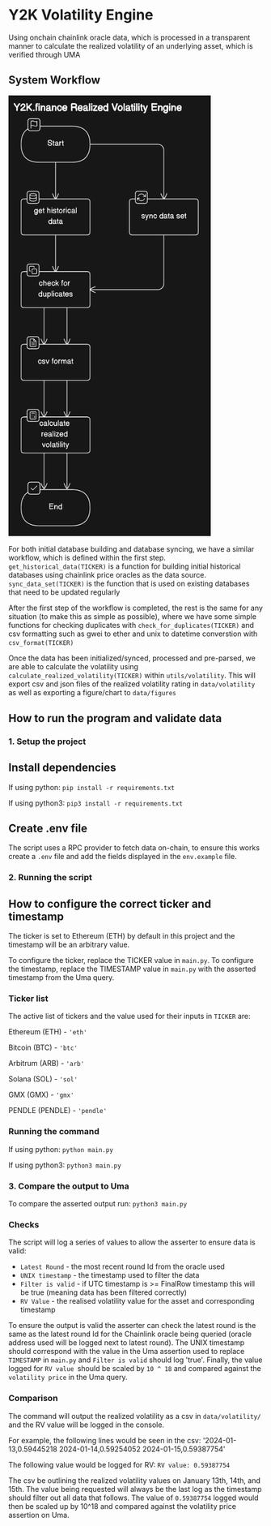 # Y2K Volatility Engine

Using onchain chainlink oracle data, which is processed in a transparent manner to calculate the realized volatility of an underlying asset, which is verified through UMA

## System Workflow

<img src="data/source/image.png" alt="Workflow diagram" width="400"/>

For both initial database building and database syncing, we have a similar workflow, which is defined within the first step. `get_historical_data(TICKER)` is a function for building initial historical databases using chainlink price oracles as the data source. `sync_data_set(TICKER)` is the function that is used on existing databases that need to be updated regularly

After the first step of the workflow is completed, the rest is the same for any situation (to make this as simple as possible), where we have some simple functions for checking duplicates with `check_for_duplicates(TICKER)` and csv formatting such as gwei to ether and unix to datetime converstion with `csv_format(TICKER)`

Once the data has been initialized/synced, processed and pre-parsed, we are able to calculate the volatility using `calculate_realized_volatility(TICKER)` within `utils/volatility`. This will export csv and json files of the realized volatility rating in `data/volatility` as well as exporting a figure/chart to `data/figures`

## How to run the program and validate data

### 1. Setup the project

## Install dependencies

If using python:
`pip install -r requirements.txt`

If using python3:
`pip3 install -r requirements.txt`

## Create .env file

The script uses a RPC provider to fetch data on-chain, to ensure this works create a `.env` file and add the fields displayed in the `env.example` file.

### 2. Running the script

## How to configure the correct ticker and timestamp

The ticker is set to Ethereum (ETH) by default in this project and the timestamp will be an arbitrary value.

To configure the ticker, replace the TICKER value in `main.py`. To configure the timestamp, replace the TIMESTAMP value in `main.py` with the asserted timestamp from the Uma query.

### Ticker list

The active list of tickers and the value used for their inputs in `TICKER` are:

Ethereum (ETH) - `'eth'`

Bitcoin (BTC) - `'btc'`

Arbitrum (ARB) - `'arb'`

Solana (SOL) - `'sol'`

GMX (GMX) - `'gmx'`

PENDLE (PENDLE) - `'pendle'`

### Running the command

If using python:
`python main.py`

If using python3:
`python3 main.py`

### 3. Compare the output to Uma

To compare the asserted output run:
`python3 main.py`

### Checks

The script will log a series of values to allow the asserter to ensure data is valid:

- `Latest Round` - the most recent round Id from the oracle used
- `UNIX timestamp` - the timestamp used to filter the data
- `Filter is valid` - if UTC timestamp is >= FinalRow timestamp this will be true (meaning data has been filtered correctly)
- `RV Value` - the realised volatility value for the asset and corresponding timestamp

To ensure the output is valid the asserter can check the latest round is the same as the latest round Id for the Chainlink oracle being queried (oracle address used will be logged next to latest round). The UNIX timestamp should correspond with the value in the Uma assertion used to replace `TIMESTAMP` in `main.py` and `Filter is valid` should log 'true'. Finally, the value logged for `RV value `should be scaled by `10 ^ 18` and compared against the `volatility price` in the Uma query.

### Comparison

The command will output the realized volatility as a csv in `data/volatility/` and the RV value will be logged in the console.

For example, the following lines would be seen in the csv:
'2024-01-13,0.59445218
2024-01-14,0.59254052
2024-01-15,0.59387754'

The following value would be logged for RV:
`RV value: 0.59387754`

The csv be outlining the realized volatility values on January 13th, 14th, and 15th. The value being requested will always be the last log as the timestamp should filter out all data that follows. The value of `0.59387754` logged would then be scaled up by 10^18 and compared against the volatility price assertion on Uma.
